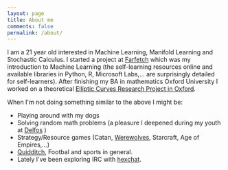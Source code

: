 ```yaml
---
layout: page
title: About me
comments: false
permalink: /about/
---
```


I am a 21 year old interested in Machine Learning, Manifold Learning and Stochastic Calculus. I started a project at [Farfetch]({{site.baseurl}}/2014/07/23/Farfetch) which was my introduction to Machine Learning (the self-learning resources online and available libraries in Python, R, Microsoft Labs,... are surprisingly detailed for self-learners). After finishing my BA in mathematics Oxford University I worked on a theoretical [Elliptic Curves Research Project in Oxford]({{site.baseurl}}/professional/2015/09/18/Elliptic-Curves/).

When I'm not doing something similar to the above I might be:

- Playing around with my dogs
- Solving random math problems (a pleasure I deepened during my youth at [Delfos]({{site.baseurl}}/2013/09/29/delfos/) )
- Strategy/Resource games (Catan, [Werewolves](https://en.wikipedia.org/wiki/Mafia_(party_game)), Starcraft, Age of Empires,...)
- [Quidditch](http://www.ouqc.uk/), Footbal and sports in general.
- Lately I've been exploring IRC with [hexchat](https://hexchat.github.io/).